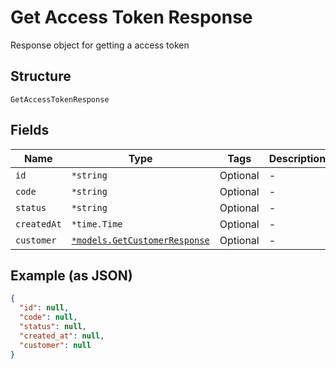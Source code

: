 
# Get Access Token Response

Response object for getting a access token

## Structure

`GetAccessTokenResponse`

## Fields

| Name | Type | Tags | Description |
|  --- | --- | --- | --- |
| `id` | `*string` | Optional | - |
| `code` | `*string` | Optional | - |
| `status` | `*string` | Optional | - |
| `createdAt` | `*time.Time` | Optional | - |
| `customer` | [`*models.GetCustomerResponse`](../../doc/models/get-customer-response.md) | Optional | - |

## Example (as JSON)

```json
{
  "id": null,
  "code": null,
  "status": null,
  "created_at": null,
  "customer": null
}
```

